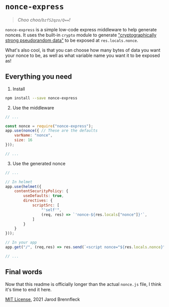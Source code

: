 # `nonce-express`
> *Choo choo/`bzfS2qzo/Q==`!*

`nonce-express` is a simple low-code express middleware to help generate nonces. It uses the built-in `crypto` module to generate ["cryptographically strong pseudorandom data"](https://nodejs.org/api/crypto.html#crypto_crypto_randombytes_size_callback) to be exposed at `res.locals.nonce`.

What's also cool, is that you can choose how many bytes of data you want your nonce to be, as well as what variable name you want it to be exposed as!

## Everything you need
1. Install
```bash
npm install --save nonce-express
```

2. Use the middleware
```js
// ...

const nonce = require("nonce-express");
app.use(nonce({ // These are the defaults
    varName: "nonce",
    size: 16
}));

// ...
```

3. Use the generated nonce
```js
// ...

// In helmet
app.use(helmet({
    contentSecurityPolicy: {
        useDefaults: true,
        directives: {
            scriptSrc: [
                "'self'",
                (req, res) => `'nonce-${res.locals["nonce"]}'`,
            ]
        }
    }
}));

// In your app
app.get("/", (req,res) => res.send(`<script nonce="${res.locals.nonce}">alert("Hello, there!")</script>`));

// ...
```

## Final words

Now that this readme is officially longer than the actual `nonce.js` file, I think it's time to end it here.

[MIT License](https://choosealicense.com/licenses/mit/), 2021 Jarod Brennfleck